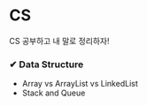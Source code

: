 # CS
CS 공부하고 내 말로 정리하자!

### ✔ Data Structure

- Array vs ArrayList vs LinkedList
- Stack and Queue
